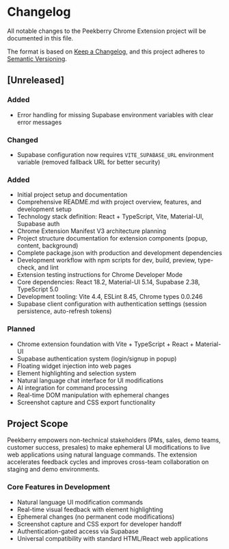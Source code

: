 # Changelog

All notable changes to the Peekberry Chrome Extension project will be documented in this file.

The format is based on [Keep a Changelog](https://keepachangelog.com/en/1.0.0/),
and this project adheres to [Semantic Versioning](https://semver.org/spec/v2.0.0.html).

## [Unreleased]

### Added

- Error handling for missing Supabase environment variables with clear error messages

### Changed

- Supabase configuration now requires `VITE_SUPABASE_URL` environment variable (removed fallback URL for better security)

### Added

- Initial project setup and documentation
- Comprehensive README.md with project overview, features, and development setup
- Technology stack definition: React + TypeScript, Vite, Material-UI, Supabase auth
- Chrome Extension Manifest V3 architecture planning
- Project structure documentation for extension components (popup, content, background)
- Complete package.json with production and development dependencies
- Development workflow with npm scripts for dev, build, preview, type-check, and lint
- Extension testing instructions for Chrome Developer Mode
- Core dependencies: React 18.2, Material-UI 5.14, Supabase 2.38, TypeScript 5.0
- Development tooling: Vite 4.4, ESLint 8.45, Chrome types 0.0.246
- Supabase client configuration with authentication settings (session persistence, auto-refresh tokens)

### Planned

- Chrome extension foundation with Vite + TypeScript + React + Material-UI
- Supabase authentication system (login/signup in popup)
- Floating widget injection into web pages
- Element highlighting and selection system
- Natural language chat interface for UI modifications
- AI integration for command processing
- Real-time DOM manipulation with ephemeral changes
- Screenshot capture and CSS export functionality

## Project Scope

Peekberry empowers non-technical stakeholders (PMs, sales, demo teams, customer success, presales) to make ephemeral UI modifications to live web applications using natural language commands. The extension accelerates feedback cycles and improves cross-team collaboration on staging and demo environments.

### Core Features in Development

- Natural language UI modification commands
- Real-time visual feedback with element highlighting
- Ephemeral changes (no permanent code modifications)
- Screenshot capture and CSS export for developer handoff
- Authentication-gated access via Supabase
- Universal compatibility with standard HTML/React web applications
